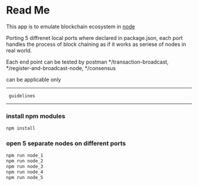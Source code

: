 # Read Me

This app is to emulate blockchain ecosystem in [node](http://nodejs.org)

Porting 5 diffrenet local ports where declared in package.json, each port handles the process of block chaining as if it works as seriese of nodes in real world.

Each end point can be tested by postman 
*/transaction-broadcast, */register-and-broadcast-node, */consensus 

can be applicable only 

***
     guidelines
***

### install npm modules

```bash
npm install
```

### open 5 separate nodes on different ports 

```bash
npm run node_1
npm run node_2
npm run node_3
npm run node_4
npm run node_5